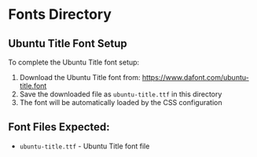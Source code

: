 # Fonts Directory

## Ubuntu Title Font Setup

To complete the Ubuntu Title font setup:

1. Download the Ubuntu Title font from: https://www.dafont.com/ubuntu-title.font
2. Save the downloaded file as `ubuntu-title.ttf` in this directory
3. The font will be automatically loaded by the CSS configuration

## Font Files Expected:

- `ubuntu-title.ttf` - Ubuntu Title font file
